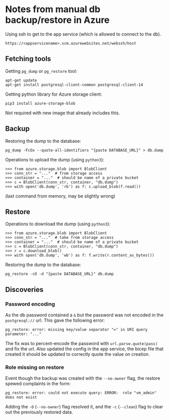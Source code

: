 # Notes from manual db backup/restore in Azure

Using ssh to get to the app service (which is allowed to connect to the db).

    https://<appservicename>.scm.azurewebsites.net/webssh/host


## Fetching tools

Getting `pg_dump` or `pg_restore` tool:

    apt-get update
    apt-get install postgresql-client-common postgresql-client-14

Getting python library for Azure storage client:

    pip3 install azure-storage-blob

Not required with new image that already includes this.


## Backup

Restoring the dump to the database:

    pg_dump -FcOx --quote-all-identifiers "{paste DATABASE_URL}" > db.dump

Operations to upload the dump (using `python3`):

    >>> from azure.storage.blob import BlobClient
    >>> conn_str = "..."  # from storage access
    >>> container = "..."  # should be name of a private bucket
    >>> c = BlobClient(conn_str, container, "db.dump")
    >>> with open('db.dump', 'rb') as f: c.upload_blob(f.read())

(last command from memory, may be slightly wrong)


## Restore

Operations to download the dump (using `python3`):

    >>> from azure.storage.blob import BlobClient
    >>> conn_str = "..."  # take from storage access
    >>> container = "..."  # should be name of a private bucket
    >>> c = BlobClient(conn_str, container, "db.dump")
    >>> r = c.download_blob()
    >>> with open('db.dump', 'wb') as f: f.write(r.content_as_bytes())

Restoring the dump to the database:

    pg_restore -cO -d "{paste DATABASE_URL}" db.dump


## Discoveries

### Password encoding

As the db password contained a `&` but the password was not encoded in the
`postgresql://` url. This gave the following error:

    pg_restore: error: missing key/value separator "=" in URI query parameter: "..."

The fix was to percent-encode the password with `url.parse.quote(pass)` and fix the url. Also updated the config in the app service, the bicep file that created it should be updated to correctly quote the value on creation.


### Role missing on restore

Event though the backup was created with the `--no-owner` flag, the restore spewed complaints in the form:

    pg_restore: error: could not execute query: ERROR:  role "vm_admin" does not exist

Adding the `-O` (`--no-owner`) flag resolved it, and the `-c` (`--clean`) flag to clear out the previously restored data.

